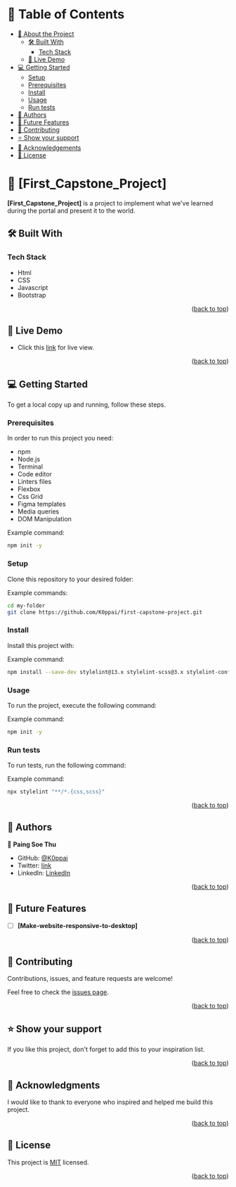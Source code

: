 <a name="readme-top"></a>


# 📗 Table of Contents

- [📖 About the Project](#about-project)
  - [🛠 Built With](#built-with)
    - [Tech Stack](#tech-stack)
  - [🚀 Live Demo](#live-demo)
- [💻 Getting Started](#getting-started)
  - [Setup](#setup)
  - [Prerequisites](#prerequisites)
  - [Install](#install)
  - [Usage](#usage)
  - [Run tests](#run-tests)
- [👥 Authors](#authors)
- [🔭 Future Features](#future-features)
- [🤝 Contributing](#contributing)
- [⭐️ Show your support](#support)
- [🙏 Acknowledgements](#acknowledgements)
- [📝 License](#license)



# 📖 [First_Capstone_Project] <a name="about-project"></a>


**[First_Capstone_Project]** is a project to implement what we've learned during the portal and present it to the world.

## 🛠 Built With <a name="built-with"></a>

### Tech Stack <a name="tech-stack"></a>

- Html
- CSS
- Javascript
- Bootstrap


<p align="right">(<a href="#readme-top">back to top</a>)</p>



## 🚀 Live Demo <a name="live-demo"></a>

- Click this [link](https://k0ppai.github.io/first-capstone-project/) for live view.




<p align="right">(<a href="#readme-top">back to top</a>)</p>



## 💻 Getting Started <a name="getting-started"></a>



To get a local copy up and running, follow these steps.

### Prerequisites

In order to run this project you need:
- npm
- Node.js
- Terminal
- Code editor
- Linters files
- Flexbox
- Css Grid
- Figma templates
- Media queries
- DOM Manipulation


Example command:

```sh
npm init -y
```
### Setup

Clone this repository to your desired folder:


Example commands:

```sh
cd my-folder
git clone https://github.com/K0ppai/first-capstone-project.git
```

### Install

Install this project with:


Example command:

```sh
npm install --save-dev stylelint@13.x stylelint-scss@3.x stylelint-config-standard@21.x stylelint-csstree-validator@1.x
```

### Usage

To run the project, execute the following command:


Example command:

```sh
npm init -y
```

### Run tests

To run tests, run the following command:


Example command:

```sh
npx stylelint "**/*.{css,scss}"
```


<p align="right">(<a href="#readme-top">back to top</a>)</p>


## 👥 Authors <a name="authors"></a>


👤 **Paing Soe Thu**

- GitHub: [@K0ppai](https://github.com/K0ppai)
- Twitter: [link](https://twitter.com/_koppai_)
- LinkedIn: [LinkedIn](https://www.linkedin.com/in/paing-soe-thu-472a7326a/)


<p align="right">(<a href="#readme-top">back to top</a>)</p>


## 🔭 Future Features <a name="future-features"></a>



- [ ] **[Make-website-responsive-to-desktop]**



<p align="right">(<a href="#readme-top">back to top</a>)</p>



## 🤝 Contributing <a name="contributing"></a>

Contributions, issues, and feature requests are welcome!

Feel free to check the [issues page](../../issues/).

<p align="right">(<a href="#readme-top">back to top</a>)</p>



## ⭐️ Show your support <a name="support"></a>



If you like this project, don't forget to add this to your inspiration list.

<p align="right">(<a href="#readme-top">back to top</a>)</p>


## 🙏 Acknowledgments <a name="acknowledgements"></a>



I would like to thank to everyone who inspired and helped me build  this project.

<p align="right">(<a href="#readme-top">back to top</a>)</p>






## 📝 License <a name="license"></a>

This project is [MIT](./LICENSE) licensed.


<p align="right">(<a href="#readme-top">back to top</a>)</p>